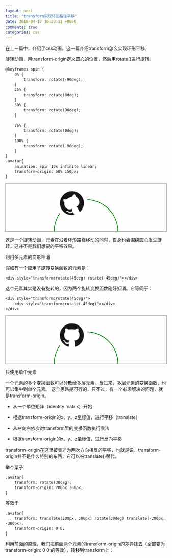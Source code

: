 ```yaml
---
layout: post
title: "transform实现环形路径平移"
date: 2018-04-17 10:20:11 +0800
comments: true
categories: css
---
```


在上一篇中，介绍了css动画。这一篇介绍transform怎么实现环形平移。

旋转动画，用transform-origin定义圆心的位置，然后用rotate()进行旋转。
```
@keyframes spin {
    0% {
        transform: rotate(-90deg);
    }
    25% {
        transform: rotate(0deg);
    }
    50% {
        transform: rotate(90deg);
    }

    75% {
        transform: rotate(0deg);
    }
    100% {
        transform: rotate(-90deg);
    }
}
.avatar{
    animation: spin 10s infinite linear;
    transform-origin: 50% 150px;
}
```

<style>
@keyframes spin {
    0% {
        transform: rotate(-90deg);
    }
    25% {
        transform: rotate(0deg);
    }
    50% {
        transform: rotate(90deg);
    }

    75% {
        transform: rotate(0deg);
    }
    100% {
        transform: rotate(-90deg);
    }
}
@keyframes spin-reverse {
    0% {
        transform: rotate(90deg);
    }
    25% {
        transform: rotate(0deg);
    }
    50% {
        transform: rotate(-90deg);
    }

    75% {
        transform: rotate(0deg);
    }
    100% {
        transform: rotate(90deg);
    }
}
.d-div{
    animation: spin-reverse 10s infinite linear;
}
.avatar{
    animation: spin 10s infinite linear;
    transform-origin: 50% 150px;
}
</style>
<div style="height:150px;border:solid 1px #888;position:relative;width:100%;">
    <svg version="1.1" xmlns="http://www.w3.org/2000/svg" style="position:absolute;width:100%;">
         <circle cx="50%" cy="150" r="100" stroke="green" fill="transparent" stroke-width="2"></circle>
    </svg>
    <img src="/images/github.png" class='avatar' style="width:100px;height:100px;border-radius: 50%; margin: 0 auto; display: block;">
</div>


这是一个旋转动画，元素在沿着环形路径移动的同时，自身也会围绕圆心发生旋转。这并不是我们想要的平移效果。


利用多元素的变形相消

假如有一个应用了旋转变换函数的元素是：
```
<div style="transform:rotate(45deg) rotate(-45deg)"></div>
```
这个元素其实是没有旋转的，因为两个旋转变换函数刚好抵消。它等同于：
```
<div style="transform:rotate(45deg)">
    <div style="transform:rotate(-45deg)"></div>
</div>
```

<div style="height:150px;border:solid 1px #888;position:relative;width:100%;">
    <svg version="1.1" xmlns="http://www.w3.org/2000/svg" style="position:absolute;width:100%;">
         <circle cx="50%" cy="150" r="100" stroke="green" fill="transparent" stroke-width="2"></circle>
    </svg>
    <div class='avatar'>
      <img src="/images/github.png" class='d-div' style="width:100px;height:100px;border-radius: 50%; margin: 0 auto; display: block;">
    </div>
</div>


只使用单个元素

一个元素的多个变换函数可以分散给多层元素。反过来，多层元素的变换函数，也可以集中到单个元素。
这个思路是可行的，只不过，有一个必须解决的问题，就是transform-origin。

* 从一个单位矩阵（identity matrix）开始

* 根据transform-origin的x、y、z坐标值，进行平移（translate）

* 从左向右依次对transform里的变换函数执行乘法

* 根据transform-origin的x、y、z坐标值，进行反向平移

transform-origin在这里被表述为两次方向相反的平移，也就是说，transform-origin并不是什么特别的东西，它可以被translate()替代。

举个栗子
```
.avatar{
    transform: rotate(30deg);
    transform-origin: 200px 300px;
}
```
等效于
```
.avatar{
    transform: translate(200px, 300px) rotate(30deg) translate(-200px, -300px);
    transform-origin: 0 0;
}
```

利用前面的原理，我们把前面两个元素的transform-origin的差异抹去（全部变为transform-origin: 0 0;的等效），转移到transform上：

